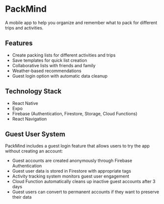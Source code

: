 # PackMind

A mobile app to help you organize and remember what to pack for different trips and activities.

## Features

- Create packing lists for different activities and trips
- Save templates for quick list creation
- Collaborative lists with friends and family
- Weather-based recommendations
- Guest login option with automatic data cleanup

## Technology Stack

- React Native
- Expo
- Firebase (Authentication, Firestore, Storage, Cloud Functions)
- React Navigation

## Guest User System

PackMind includes a guest login feature that allows users to try the app without creating an account:

- Guest accounts are created anonymously through Firebase Authentication
- Guest user data is stored in Firestore with appropriate tags
- Activity tracking system monitors guest user engagement
- Cloud Function automatically cleans up inactive guest accounts after 3 days
- Guest users can convert to permanent accounts if they want to preserve their data